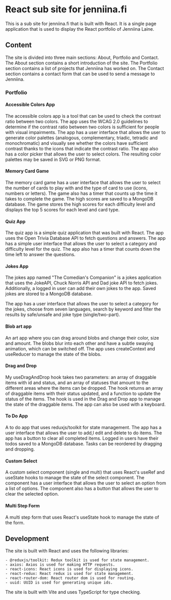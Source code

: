 # React sub site for jenniina.fi

This is a sub site for jenniina.fi that is built with React. It is a single page application that is used to display the React portfolio of Jenniina Laine.

## Content

The site is divided into three main sections: About, Portfolio and Contact. The About section contains a short introduction of the site. The Portfolio section contains a list of projects that Jenniina has worked on. The Contact section contains a contact form that can be used to send a message to Jenniina.

### Portfolio

#### Accessible Colors App

The accessible colors app is a tool that can be used to check the contrast ratio between two colors. The app uses the WCAG 2.0 guidelines to determine if the contrast ratio between two colors is sufficient for people with visual impairments. The app has a user interface that allows the user to generate color palettes (analogous, complementary, triadic, tetradic and monochromatic) and visually see whether the colors have sufficient contrast thanks to the icons that indicate the contrast ratio. The app also has a color picker that allows the user to select colors. The resulting color palettes may be saved in SVG or PNG format.

#### Memory Card Game

The memory card game has a user interface that allows the user to select the number of cards to play with and the type of card to use (icons, numbers or letters). The game also has a timer that counts up the time it takes to complete the game. The high scores are saved to a MongoDB database. The game stores the high scores for each difficulty level and displays the top 5 scores for each level and card type.

#### Quiz App

The quiz app is a simple quiz application that was built with React. The app uses the Open Trivia Database API to fetch questions and answers. The app has a simple user interface that allows the user to select a category and difficulty level for the quiz. The app also has a timer that counts down the time left to answer the questions.

#### Jokes App

The jokes app named "The Comedian's Companion" is a jokes application that uses the JokeAPI, Chuck Norris API and Dad joke API to fetch jokes. Additionally, a logged in user can add their own jokes to the app. Saved jokes are stored to a MongoDB database.

The app has a user interface that allows the user to select a category for the jokes, choose from seven languages, search by keyword and filter the results by safe/unsafe and joke type (single/two-part).

#### Blob art app

An art app where you can drag around blobs and change their color, size and amount. The blobs blur into each other and have a subtle swaying animation, which can be switched off. The app uses createContext and useReducer to manage the state of the blobs.

#### Drag and Drop

My useDragAndDrop hook takes two parameters: an array of draggable items with id and status, and an array of statuses that amount to the different areas where the items can be dropped. The hook returns an array of draggable items with their status updated, and a function to update the status of the items. The hook is used in the Drag and Drop app to manage the state of the draggable items. The app can also be used with a keyboard.

#### To Do App

A to do app that uses reduxjs/toolkit for state management. The app has a user interface that allows the user to add,l edit and delete to do items. The app has a button to clear all completed items. Logged in users have their todos saved to a MongoDB database. Tasks can be reordered by dragging and dropping.

#### Custom Select

A custom select component (single and multi) that uses React's useRef and useState hooks to manage the state of the select component. The component has a user interface that allows the user to select an option from a list of options. The component also has a button that allows the user to clear the selected option.

#### Multi Step Form

A multi step form that uses React's useState hook to manage the state of the form.

## Development

The site is built with React and uses the following libraries:

    - @reduxjs/toolkit: Redux toolkit is used for state management.
    - axios: Axios is used for making HTTP requests.
    - react-icons: React icons is used for displaying icons.
    - react-redux: React redux is used for state management.
    - react-router-dom: React router dom is used for routing.
    - uuid: UUID is used for generating unique ids.

The site is built with Vite and uses TypeScript for type checking.
